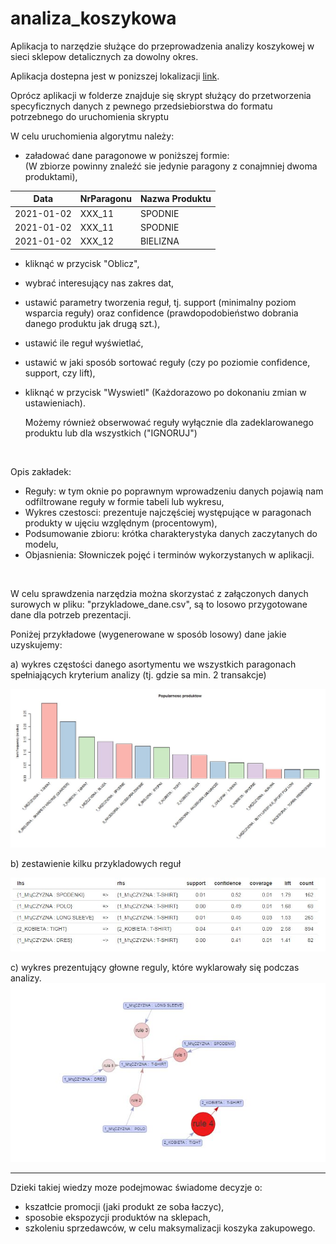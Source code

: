# analiza_koszykowa

Aplikacja to narzędzie służące do przeprowadzenia analizy koszykowej w sieci sklepow detalicznych za dowolny okres.

Aplikacja dostepna jest w ponizszej lokalizacji [link](https://tararuj4.shinyapps.io/Analiza_Koszykowa/?_ga=2.80249746.4648736.1640269735-1531846937.1640269735).

Oprócz aplikacji w folderze znajduje się skrypt służący do przetworzenia specyficznych danych z pewnego przedsiebiorstwa do formatu potrzebnego do uruchomienia skryptu
&nbsp;

W celu uruchomienia algorytmu należy:
- załadować dane paragonowe w poniższej formie:  
(W zbiorze powinny znaleźć sie jedynie paragony z conajmniej dwoma produktami),

| Data       | NrParagonu | Nazwa Produktu |
|------------|------------|----------------|
| 2021-01-02 | XXX_11     | SPODNIE        |
| 2021-01-02 | XXX_11     | SPODNIE        |
| 2021-01-02 | XXX_12     | BIELIZNA       |

- kliknąć w przycisk "Oblicz",
- wybrać interesujący nas zakres dat,
- ustawić parametry tworzenia reguł, tj. support (minimalny poziom wsparcia reguły) oraz confidence (prawdopodobieństwo dobrania danego produktu jak drugą szt.),
- ustawić ile reguł wyświetlać,
- ustawić w jaki sposób sortować reguły (czy po poziomie confidence, support, czy lift),
- kliknąć w przycisk "Wyswietl" (Każdorazowo po dokonaniu zmian w ustawieniach).

    Możemy również obserwować reguły wyłącznie dla zadeklarowanego produktu lub dla wszystkich ("IGNORUJ")

&nbsp;

Opis zakładek:

- Reguły: w tym oknie po poprawnym wprowadzeniu danych pojawią nam odfiltrowane reguły w formie tabeli lub wykresu,
- Wykres czestosci: prezentuje najczęściej występujące w paragonach produkty w ujęciu względnym (procentowym),
- Podsumowanie zbioru: krótka charakterystyka danych zaczytanych do modelu,
- Objasnienia: Słowniczek pojęć i terminów wykorzystanych w aplikacji.

&nbsp;

W celu sprawdzenia narzędzia można skorzystać z załączonych danych surowych w pliku: "przykladowe_dane.csv", są to losowo przygotowane dane dla potrzeb prezentacji.

Poniżej przykładowe (wygenerowane w sposób losowy) dane jakie uzyskujemy:

a) wykres częstości danego asortymentu we wszystkich paragonach spełniających kryterium analizy (tj. gdzie sa min. 2 transakcje)  

![nazwa](obrazki/item3.jpg) 

b) zestawienie kilku przykladowych reguł

![nazwa](obrazki/item1.jpg) 

c) wykres prezentujący głowne reguly, które wyklarowały się podczas analizy. 
![nazwa](obrazki/item2.jpg) 

---
Dzieki takiej wiedzy moze podejmowac świadome decyzje o:
- kszatłcie promocji (jaki produkt ze soba łaczyc),
- sposobie ekspozycji produktów na sklepach,
- szkoleniu sprzedawców, w celu maksymalizacji koszyka zakupowego.
